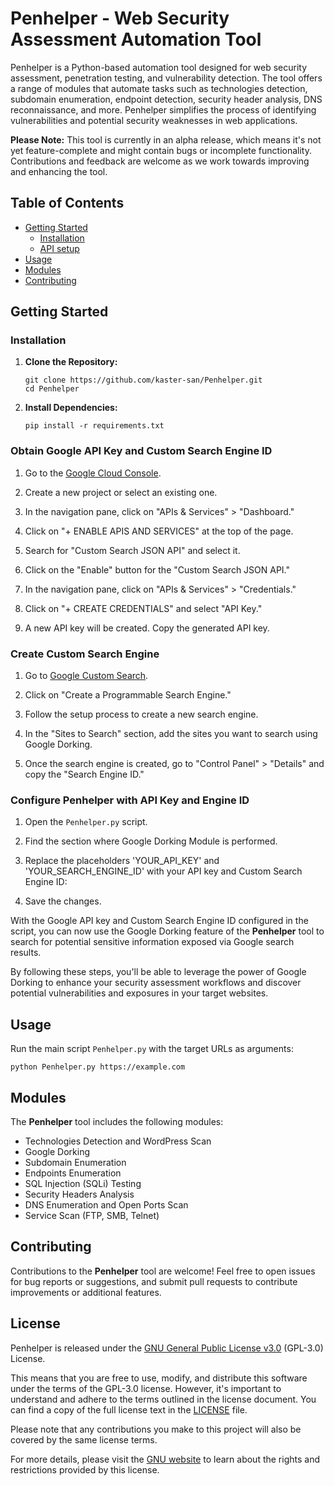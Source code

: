 # Penhelper - Web Security Assessment Automation Tool

Penhelper is a Python-based automation tool designed for web security assessment, penetration testing, and vulnerability detection. The tool offers a range of modules that automate tasks such as technologies detection, subdomain enumeration, endpoint detection, security header analysis, DNS reconnaissance, and more. Penhelper simplifies the process of identifying vulnerabilities and potential security weaknesses in web applications.

**Please Note:** This tool is currently in an alpha release, which means it's not yet feature-complete and might contain bugs or incomplete functionality. Contributions and feedback are welcome as we work towards improving and enhancing the tool.

## Table of Contents

- [Getting Started](#getting-started)
  - [Installation](#installation)
  - [API setup](#Obtain-Google-API-Key-and-Custom-Search-Engine-ID)
- [Usage](#usage)
- [Modules](#modules)
- [Contributing](#contributing)


## Getting Started

### Installation

1. **Clone the Repository:**

   ```
   git clone https://github.com/kaster-san/Penhelper.git
   cd Penhelper
   ```

2. **Install Dependencies:**

   ```
   pip install -r requirements.txt
   ```

### Obtain Google API Key and Custom Search Engine ID

1. Go to the [Google Cloud Console](https://console.cloud.google.com/).

2. Create a new project or select an existing one.

3. In the navigation pane, click on "APIs & Services" > "Dashboard."

4. Click on "+ ENABLE APIS AND SERVICES" at the top of the page.

5. Search for "Custom Search JSON API" and select it.

6. Click on the "Enable" button for the "Custom Search JSON API."

7. In the navigation pane, click on "APIs & Services" > "Credentials."

8. Click on "+ CREATE CREDENTIALS" and select "API Key."

9. A new API key will be created. Copy the generated API key.

### Create Custom Search Engine

1. Go to [Google Custom Search](https://cse.google.com/cse/create/new).

2. Click on "Create a Programmable Search Engine."

3. Follow the setup process to create a new search engine.

4. In the "Sites to Search" section, add the sites you want to search using Google Dorking.

5. Once the search engine is created, go to "Control Panel" > "Details" and copy the "Search Engine ID."

### Configure Penhelper with API Key and Engine ID

1. Open the `Penhelper.py` script.

2. Find the section where Google Dorking Module is performed.

3. Replace the placeholders 'YOUR_API_KEY' and 'YOUR_SEARCH_ENGINE_ID' with your API key and Custom Search Engine ID:

4. Save the changes.

With the Google API key and Custom Search Engine ID configured in the script, you can now use the Google Dorking feature of the **Penhelper** tool to search for potential sensitive information exposed via Google search results.

By following these steps, you'll be able to leverage the power of Google Dorking to enhance your security assessment workflows and discover potential vulnerabilities and exposures in your target websites.



## Usage

Run the main script `Penhelper.py` with the target URLs as arguments:

```
python Penhelper.py https://example.com
```

## Modules

The **Penhelper** tool includes the following modules:

- Technologies Detection and WordPress Scan
- Google Dorking
- Subdomain Enumeration
- Endpoints Enumeration
- SQL Injection (SQLi) Testing
- Security Headers Analysis
- DNS Enumeration and Open Ports Scan
- Service Scan (FTP, SMB, Telnet)


## Contributing

Contributions to the **Penhelper** tool are welcome! Feel free to open issues for bug reports or suggestions, and submit pull requests to contribute improvements or additional features.

## License

Penhelper is released under the [GNU General Public License v3.0](https://www.gnu.org/licenses/gpl-3.0.en.html) (GPL-3.0) License.

This means that you are free to use, modify, and distribute this software under the terms of the GPL-3.0 license. However, it's important to understand and adhere to the terms outlined in the license document. You can find a copy of the full license text in the [LICENSE](./LICENSE.md) file.

Please note that any contributions you make to this project will also be covered by the same license terms.

For more details, please visit the [GNU website](https://www.gnu.org/licenses/gpl-3.0.en.html) to learn about the rights and restrictions provided by this license.

